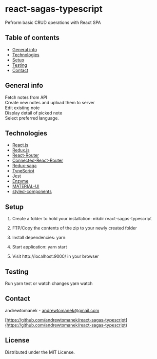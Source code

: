 # react-sagas-typescript

Pefrorm basic CRUD operations with React SPA

## Table of contents

- [General info](#general-info)
- [Technologies](#technologies)
- [Setup](#setup)
- [Testing](#testing)
- [Contact](#contact)

## General info

Fetch notes from API<br /> Create new notes and upload them to server<br /> Edit existing note<br /> Display detail of picked note<br /> Select preferred language.

## Technologies

- [React.js](https://reactjs.org)
- [Redux.js](https://redux.js.org)
- [React-Router](https://reacttraining.com/react-router)
- [Connected-React-Router](https://github.com/supasate/connected-react-router/blob/master/FAQ.md)
- [Redux-saga](https://redux-saga.js.org)
- [TypeScript](https://www.typescriptlang.org/)
- [Jest](https://jestjs.io/en)
- [Enzyme](https://enzymejs.github.io/enzyme/)
- [MATERIAL-UI](https://material-ui.com)
- [styled-components](https://styled-components.com)

## Setup

1. Create a folder to hold your installation: mkdir react-sagas-typescript

2. FTP/Copy the contents of the zip to your newly created folder

3. Install dependencies: yarn 

4. Start application: yarn start

5. Visit http://localhost:9000/ in your browser
   <br />
      
## Testing

Run yarn test or watch changes yarn watch 

## Contact

andrewtomanek - andrewtomanek@gmail.com

[https://github.com/andrewtomanek/react-sagas-typescript](https://github.com/andrewtomanek/react-sagas-typescript)

## License

Distributed under the MIT License.